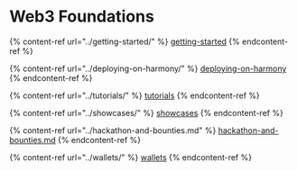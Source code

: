 # Web3 Foundations

{% content-ref url="../getting-started/" %}
[getting-started](../getting-started/)
{% endcontent-ref %}

{% content-ref url="../deploying-on-harmony/" %}
[deploying-on-harmony](../deploying-on-harmony/)
{% endcontent-ref %}

{% content-ref url="../tutorials/" %}
[tutorials](../tutorials/)
{% endcontent-ref %}

{% content-ref url="../showcases/" %}
[showcases](../showcases/)
{% endcontent-ref %}

{% content-ref url="../hackathon-and-bounties.md" %}
[hackathon-and-bounties.md](../hackathon-and-bounties.md)
{% endcontent-ref %}

{% content-ref url="../wallets/" %}
[wallets](../wallets/)
{% endcontent-ref %}
